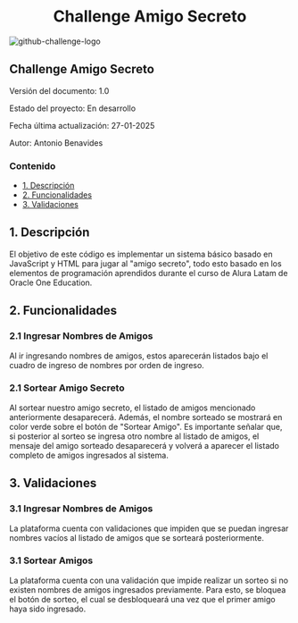 <h1 align="center">Challenge Amigo Secreto</h1>

![github-challenge-logo](https://github.com/user-attachments/assets/15c518fb-7806-4e13-a646-9a14e3545b78)

<h2>Challenge Amigo Secreto</h2>

Versión del documento: 1.0

Estado del proyecto: En desarrollo

Fecha última actualización: 27-01-2025

Autor: Antonio Benavides

<h3>Contenido</h3>

- [1. Descripción](#1-descripción)
- [2. Funcionalidades](#2-funcionalidades)
- [3. Validaciones](#3-validaciones)

## 1. Descripción

El objetivo de este código es implementar un sistema básico basado en JavaScript y HTML para jugar al "amigo secreto", todo esto basado en los elementos de programación aprendidos durante el curso de Alura Latam de Oracle One Education.

## 2. Funcionalidades
### 2.1 Ingresar Nombres de Amigos

Al ir ingresando nombres de amigos, estos aparecerán listados bajo el cuadro de ingreso de nombres por orden de ingreso.

### 2.1 Sortear Amigo Secreto

Al sortear nuestro amigo secreto, el listado de amigos mencionado anteriormente desaparecerá. Además, el nombre sorteado se mostrará en color verde sobre el botón de "Sortear Amigo". Es importante señalar que, si posterior al sorteo se ingresa otro nombre al listado de amigos, el mensaje del amigo sorteado desaparecerá y volverá a aparecer el listado completo de amigos ingresados al sistema.

## 3. Validaciones
### 3.1 Ingresar Nombres de Amigos

La plataforma cuenta con validaciones que impiden que se puedan ingresar nombres vacíos al listado de amigos que se sorteará posteriormente.

### 3.1 Sortear Amigos

La plataforma cuenta con una validación que impide realizar un sorteo si no existen nombres de amigos ingresados previamente. Para esto, se bloquea el botón de sorteo, el cual se desbloqueará una vez que el primer amigo haya sido ingresado.


